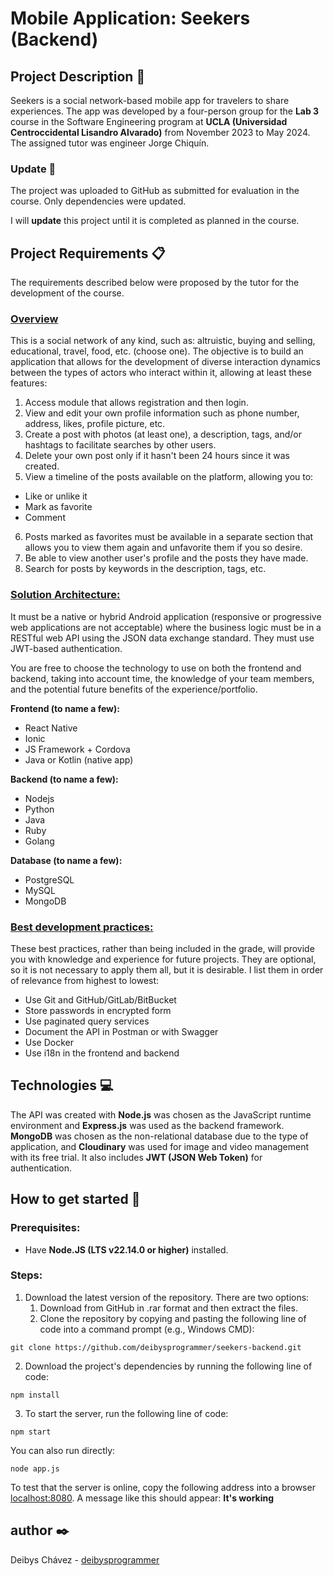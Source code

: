 # Mobile Application: Seekers (Backend)
## Project Description :briefcase:
Seekers is a social network-based mobile app for travelers to share experiences. The app was developed by a four-person group for the **Lab 3** course in the Software Engineering program at **UCLA (Universidad Centroccidental Lisandro Alvarado)** from November 2023 to May 2024. The assigned tutor was engineer Jorge Chiquín.

### Update :construction:
The project was uploaded to GitHub as submitted for evaluation in the course. Only dependencies were updated.

I will **update** this project until it is completed as planned in the course.

## Project Requirements :clipboard:
The requirements described below were proposed by the tutor for the development of the course.

### <ins>Overview</ins>
This is a social network of any kind, such as: altruistic, buying and selling, educational, travel, food, etc. (choose one). The objective is to build an application that allows for the development of diverse interaction dynamics between the types of actors who interact within it, allowing at least these features:

1. Access module that allows registration and then login.
2. View and edit your own profile information such as phone number, address, likes, profile picture, etc.
3. Create a post with photos (at least one), a description, tags, and/or hashtags to facilitate searches by other users.
4. Delete your own post only if it hasn't been 24 hours since it was created.
5. View a timeline of the posts available on the platform, allowing you to:
- Like or unlike it
- Mark as favorite
- Comment
6. Posts marked as favorites must be available in a separate section that allows you to view them again and unfavorite them if you so desire.
7. Be able to view another user's profile and the posts they have made.
8. Search for posts by keywords in the description, tags, etc.

### <ins>Solution Architecture:</ins>
It must be a native or hybrid Android application (responsive or progressive web applications are not acceptable) where the business logic must be in a RESTful web API using the JSON data exchange standard. They must use JWT-based authentication.

You are free to choose the technology to use on both the frontend and backend, taking into account time, the knowledge of your team members, and the potential future benefits of the experience/portfolio.

**Frontend (to name a few):**
- React Native
- Ionic
- JS Framework + Cordova
- Java or Kotlin (native app)

**Backend (to name a few):**
- Nodejs
- Python
- Java
- Ruby
- Golang

**Database (to name a few):**
- PostgreSQL
- MySQL
- MongoDB

### <ins>Best development practices:</ins>
These best practices, rather than being included in the grade, will provide you with knowledge and experience for future projects. They are optional, so it is not necessary to apply them all, but it is desirable. I list them in order of relevance from highest to lowest:
- Use Git and GitHub/GitLab/BitBucket
- ​​Store passwords in encrypted form
- Use paginated query services
- Document the API in Postman or with Swagger
- Use Docker
- Use i18n in the frontend and backend

## Technologies :computer:
The API was created with **Node.js** was chosen as the JavaScript runtime environment and **Express.js** was used as the backend framework. **MongoDB** was chosen as the non-relational database due to the type of application, and **Cloudinary** was used for image and video management with its free trial. It also includes **JWT (JSON Web Token)** for authentication.

## How to get started :rocket:

### Prerequisites:
- Have **Node.JS (LTS v22.14.0 or higher)** installed.

### Steps:

1. Download the latest version of the repository. There are two options:
   1. Download from GitHub in .rar format and then extract the files.
   2. Clone the repository by copying and pasting the following line of code into a command prompt (e.g., Windows CMD):

```
git clone https://github.com/deibysprogrammer/seekers-backend.git
```

2. Download the project's dependencies by running the following line of code:

```
npm install
```

3. To start the server, run the following line of code:

```
npm start
```

You can also run directly:

```
node app.js
```

To test that the server is online, copy the following address into a browser [localhost:8080](http://localhost:8080/). A message like this should appear: **It's working**

## author :black_nib:
Deibys Chávez - [deibysprogrammer](https://github.com/deibysprogrammer)